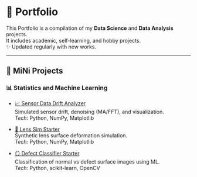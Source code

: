 # 📂 Portfolio
This Portfolio is a compilation of my **Data Science** and **Data Analysis** projects.  
It includes academic, self-learning, and hobby projects.  
✨ Updated regularly with new works.

---

## 🔬 MiNi Projects

### 📊 Statistics and Machine Learning  

- [📈 Sensor Data Drift Analyzer](https://github.com/paweethida-1/Sensor-Data-Drift-Analyzer)  
  Simulated sensor drift, denoising (MA/FFT), and visualization.  
  *Tech:* Python, NumPy, Matplotlib  

- [🔬 Lens Sim Starter](https://github.com/paweethida-1/lens-sim-starter)  
  Synthetic lens surface deformation simulation.  
  *Tech:* Python, NumPy, Matplotlib  

- [🪞 Defect Classifier Starter](https://github.com/paweethida-1/defect-classifier-starter)  
  Classification of normal vs defect surface images using ML.  
  *Tech:* Python, scikit-learn, OpenCV  
